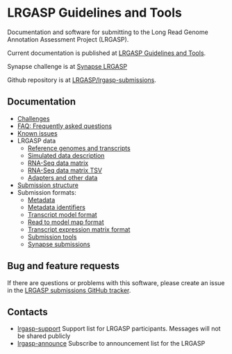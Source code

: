 # LRGASP Guidelines and Tools

Documentation and software for submitting to the
Long Read Genome Annotation Assessment Project (LRGASP).

Current documentation is published at [LRGASP Guidelines and Tools](https://lrgasp.github.io/lrgasp-submissions/docs).

Synapse challenge is at [Synapse LRGASP](https://www.synapse.org/LRGASP)

Github repository is at [LRGASP/lrgasp-submissions](https://github.com/LRGASP/lrgasp-submissions).

## Documentation

- [Challenges](challenges.md)
- [FAQ: Frequently asked questions](faq.md)
- [Known issues](known-issues.md)
- LRGASP data
  - [Reference genomes and transcripts](reference-genomes.md)
  - [Simulated data description](simulated-data-description.md)
  - [RNA-Seq data matrix](rnaseq-data-matrix.md)
  - [RNA-Seq data matrix TSV](rnaseq-data-matrix.tsv)
  - [Adapters and other data](other-data.md)
- [Submission structure](submission.md)
- Submission formats:
  - [Metadata](metadata.md)
  - [Metadata identifiers](metadata-identifiers.md)
  - [Transcript model format](model-format.md)
  - [Read to model map format](read_model_map_format.md)
  - [Transcript expression matrix format](expression_matrix_format.md)
  - [Submission tools](submission-tools.md)
  - [Synapse submissions](synapse.md)

## Bug and feature requests

If there are questions or problems with this software, please create an issue in the
[LRGASP submissions GitHub tracker](https://github.com/LRGASP/lrgasp-submissions/issues).

## Contacts

- [lrgasp-support](mailto:lrgasp-support-group@ucsc.edu) Support list for LRGASP participants. Messages will not be shared publicly
- [lrgasp-announce](https://groups.google.com/a/ucsc.edu/g/lrgasp-announce-group) Subscribe to announcement list for the LRGASP


